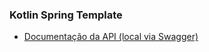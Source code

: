 ### Kotlin Spring Template

* [Documentação da API (local via Swagger)](http://localhost:8080/docs/index.html)

